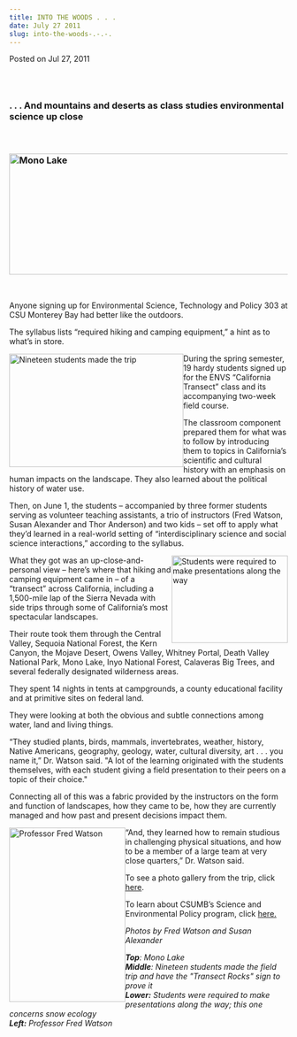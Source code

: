 ```yaml
---
title: INTO THE WOODS . . .
date: July 27 2011
slug: into-the-woods-.-.-.
---
```





<span class="date">Posted on Jul 27, 2011    </span>
<h3>&#xA0;</h3>
<h3>. . . And mountains and deserts as class studies environmental
science up close</h3>
<p>&#xA0;</p>
<h3><img alt="Mono Lake" src="http://news.csumb.edu/sites/default/files/65/attachments/news/images/mono_lake..jpg" style="width:530px; height:219px"/></h3>
<p>&#xA0;</p>
<p>Anyone signing up for Environmental Science, Technology and
Policy 303 at CSU Monterey Bay had better like the outdoors.</p>
<p>The syllabus lists &#x201C;required hiking and camping equipment,&#x201D; a
hint as to what&#x2019;s in store.</p>
<p><img alt="Nineteen students made the trip" src="http://news.csumb.edu/sites/default/files/65/attachments/news/images/students_with_sign.jpg" style="float:left; width:315px; height:205px">During the spring
semester, 19 hardy students signed up for the ENVS &#x201C;California
Transect&#x201D; class and its accompanying two-week field course.</img></p>
<p>The classroom component prepared them for what was to follow by
introducing them to topics in California&#x2019;s scientific and cultural
history with an emphasis on human impacts on the landscape. They
also learned about the political history of water use.</p>
<p>Then, on June 1, the students &#x2013; accompanied by three former
students serving as volunteer teaching assistants, a trio of
instructors (Fred Watson, Susan Alexander and Thor Anderson) and
two kids &#x2013; set off to apply what they&#x2019;d learned in a real-world
setting of &#x201C;interdisciplinary science and social science
interactions,&#x201D; according to the syllabus.</p>
<p><img alt="Students were required to make presentations along the way" src="http://news.csumb.edu/sites/default/files/65/attachments/news/images/stu_presentation.snow_ecology.jpg" style="float:right; width:210px; height:158px">What they got was
an up-close-and-personal view &#x2013; here&#x2019;s where that hiking and
camping equipment came in &#x2013; of a &#x201C;transect&#x201D; across California,
including a 1,500-mile lap of the Sierra Nevada with side trips
through some of California&#x2019;s most spectacular landscapes.</img></p>
<p>Their route took them through the Central Valley, Sequoia
National Forest, the Kern Canyon, the Mojave Desert, Owens Valley,
Whitney Portal, Death Valley National Park, Mono Lake, Inyo
National Forest, Calaveras Big Trees, and several federally
designated wilderness areas.</p>
<p>They spent 14 nights in tents at campgrounds, a county
educational facility and at primitive sites on federal land.</p>
<p>They were looking at both the obvious and subtle connections
among water, land and living things.</p>
<p>&#x201C;They studied plants, birds, mammals, invertebrates, weather,
history, Native Americans, geography, geology, water, cultural
diversity, art . . . you name it,&#x201D; Dr. Watson said. &quot;A lot of the
learning originated with the students themselves, with each student
giving&#xA0;a field presentation to their peers on a topic of their
choice.&quot;</p>
<p>Connecting all of this was a fabric provided by the instructors
on the form and function of landscapes, how they came to be, how
they are currently managed and how past and present decisions
impact them.</p>
<p><img alt="Professor Fred Watson" src="http://news.csumb.edu/sites/default/files/65/attachments/news/images/fred_watson.jpg" style="float:left; width:210px; height:315px">&#x201C;And, they learned
how to remain studious in challenging physical situations, and how
to be a member of a large team at very close quarters,&#x201D; Dr. Watson
said.</img></p>
<p>To see a photo gallery from the trip, click <a href="http://sep.csumb.edu/class/ENVS303/2011/index.htm" rel="nofollow">here</a>.</p>
<p>To learn about CSUMB&#x2019;s Science and Environmental Policy program,
click <a href="http://sep.csumb.edu/sep/" rel="nofollow">here.</a></p>
<p><em>Photos by Fred Watson and Susan Alexander</em></p>
<p><em><strong>Top</strong>: Mono Lake<br>
<strong>Middle</strong>: Nineteen students made the field trip and
have the &quot;Transect Rocks&quot; sign to prove it<br>
<strong>Lower:</strong> Students were required to make
presentations along the way; this one concerns snow ecology<br>
<strong>Left:</strong> Professor Fred Watson</br></br></br></em><br>
&#xA0;</br></p>






